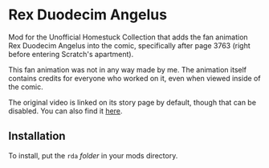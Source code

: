 # Rex Duodecim Angelus
Mod for the Unofficial Homestuck Collection that adds the fan animation Rex Duodecim Angelus into the comic, specifically after page 3763 (right before entering Scratch's apartment).  

This fan animation was not in any way made by me. The animation itself contains credits for everyone who worked on it, even when viewed inside of the comic.  

The original video is linked on its story page by default, though that can be disabled. You can also find it [here](https://www.youtube.com/watch?v=-19Up0dLzNw). 

## Installation
To install, put the `rda` *folder* in your mods directory.

